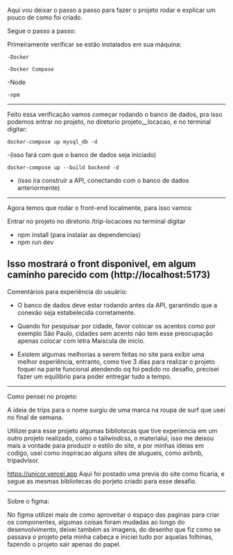 Aqui vou deixar o passo a passo para fazer o projeto rodar e explicar um pouco de como foi criado.

Segue o passo a passo:

Primeiramente verificar se estão instalados em sua máquina:

```
-Docker
```

```
-Docker Compose
```

-Node

```
-npm
```

---

Feito essa verificação vamos começar rodando o banco de dados, pra isso podemos entrar no projeto, no diretorio projeto\_\_locacao, e no terminal digitar:

```
docker-compose up mysql_db -d
```

-(isso fará com que o banco de dados seja iniciado)

```
docker-compose up --build backend -d
```

- (isso ira construir a API, conectando com o banco de dados anteriormente)

---

Agora temos que rodar o front-end localmente, para isso vamos:

Entrar no projeto no diretorio /trip-locacoes
no terminal digitar

- npm install (para instalar as dependencias)
- npm run dev

## Isso mostrará o front disponivel, em algum caminho parecido com (http://localhost:5173)

Comentários para experiência do usuário:

- O banco de dados deve estar rodando antes da API, garantindo que a conexão seja estabelecida corretamente.

- Quando for pesquisar por cidade, favor colocar os acentos como por exemplo São Paulo, cidades sem acento não tem esse preocupação apenas colocar com letra Maiscula de inicio.

- Existem algumas melhorias a serem feitas no site para exibir uma melhor experiência, entranto, como tive 3 dias para realizar o projeto foquei na parte funcional atendendo oq foi pedido no desafio, precisei fazer um equilibrio para poder entregar tudo a tempo.

---

Como pensei no projeto:

A ideia de trips para o nome surgiu de uma marca na roupa de surf que usei no final de semana.

Utilizei para esse projeto algumas bibliotecas que tive experiencia em um outro projeto realizado, como o tailwindcss, o materialui, isso me deixou mais a vontade para produzir o estilo do site, e por minhas ideias em codigo, usei como inspiracao alguns sites de alugueis, como airbnb, tripadvisor.

https://unicor.vercel.app
Aqui foi postado uma previa do site como ficaria, e segue as mesmas bibliotecas do porjeto criado para esse desafio.

---

Sobre o figma:

No figma utilizei mais de como aproveitar o espaço das paginas para criar os componentes,
algumas coisas foram mudadas ao longo do desenvolvimento, deixei também as imagens, do desenho que fiz
como se passava o projeto pela minha cabeça e iniciei tudo por aquelas folhinas, fazendo o projeto sair apenas do papel.
